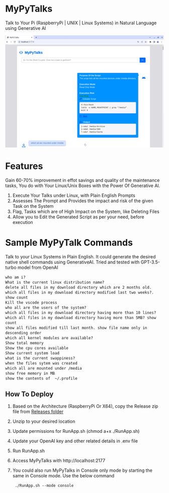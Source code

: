 # MyPyTalks
Talk to Your Pi (RaspberryPi | UNIX | Linux Systems) in Natural Language using Generative AI

[![MyPyTalks](https://github.com/avarghesein/MyPyTalks/blob/main/DOC/MyPyTalks_en.jpg)](https://github.com/avarghesein/MyPyTalks/blob/main/DOC/MyPyTalksLive.mp4)

# Features

Gain 60-70% improvement in effot savings and quality of the maintenance tasks, You do with Your Linux/Unix Boxes with the Power Of Generative AI.

1. Execute Your Talks under Linux, with Plain English Prompts
2. Assesses The Prompt and Provides the impact and risk of the given Task on the System
3. Flag, Tasks which are of High Impact on the System, like Deleting Files
4. Allow you to Edit the Generated Script as per your need, before execution

# Sample MyPyTalk Commands
Talk to your Linux Systems in Plain English. It could generate the desired native shell commands using GenerativeAI.
Tried and tested with GPT-3.5-turbo model from OpenAI

    who am i?
    What is the current linux distribution name?
    delete all files in my download directory which are 2 months old.
    which all files in my download directory modified last two weeks?. show count
    Kill the vscode process
    who all are the users of the system?
    which all files in my download directory having more than 10 lines?
    which all files in my download directory having more than 5MB? show count
    show all files modified till last month. show file name only in descending order
    which all kernel modules are available?
    Show total memory
    Show the cpu cores available
    Show current system load
    what is the current swappiness?
    when the files sytem was created
    which all are mounted under /media
    show free memory in MB
    show the contents of  ~/.profile


## How To Deploy

1. Based on the Architecture (RaspberryPi Or X64), copy the Release zip file from [Releases folder](https://github.com/avarghesein/MyPyTalks/tree/main/Releases)
2. Unzip to your desired location
3. Update permissions for RunApp.sh (chmod a+x ./RunApp.sh)
4. Update your OpenAI key and other related details in .env file
5. Run RunApp.sh
6. Access MyPyTalks with http://localhost:2177
7. You could also run MyPyTalks in Console only mode by starting the same in Console mode. Use the below command
   
        ./RunApp.sh --mode console
